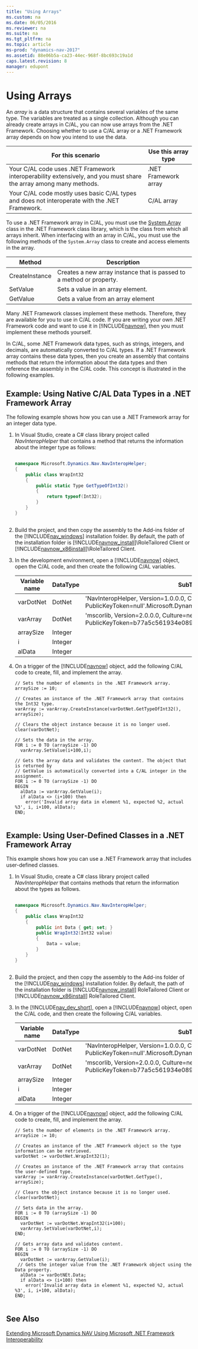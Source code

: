 ```yaml
---
title: "Using Arrays"
ms.custom: na
ms.date: 06/05/2016
ms.reviewer: na
ms.suite: na
ms.tgt_pltfrm: na
ms.topic: article
ms-prod: "dynamics-nav-2017"
ms.assetid: 88e06b5a-ca23-44ec-968f-8bc693c19a1d
caps.latest.revision: 8
manager: edupont
---
```

# Using Arrays
An *array* is a data structure that contains several variables of the same type. The variables are treated as a single collection. Although you can already create arrays in C/AL, you can now use arrays from the .NET Framework. Choosing whether to use a C/AL array or a .NET Framework array depends on how you intend to use the data.  
  
|For this scenario|Use this array type|  
|-----------------------|-------------------------|  
|Your C/AL code uses .NET Framework interoperability extensively, and you must share the array among many methods.|.NET Framework array|  
|Your C/AL code mostly uses basic C/AL types and does not interoperate with the .NET Framework.|C/AL array|  
  
 To use a .NET Framework array in C/AL, you must use the [System.Array](http://go.microsoft.com/fwlink/?LinkID=203944&clcid=0x409) class in the .NET Framework class library, which is the class from which all arrays inherit. When interfacing with an array in C/AL, you must use the following methods of the `System.Array` class to create and access elements in the array.  
  
|Method|Description|  
|------------|-----------------|  
|CreateInstance|Creates a new array instance that is passed to a method or property.|  
|SetValue|Sets a value in an array element.|  
|GetValue|Gets a value from an array element|  
  
 Many .NET Framework classes implement these methods. Therefore, they are available for you to use in C/AL code. If you are writing your own .NET Framework code and want to use it in [!INCLUDE[navnow](includes/navnow_md.md)], then you must implement these methods yourself.  
  
 In C/AL, some .NET Framework data types, such as strings, integers, and decimals, are automatically converted to C/AL types. If a .NET Framework array contains these data types, then you create an assembly that contains methods that return the information about the data types and then reference the assembly in the C/AL code. This concept is illustrated in the following examples.  
  
## Example: Using Native C/AL Data Types in a .NET Framework Array  
 The following example shows how you can use a .NET Framework array for an integer data type.  
  
1.  In Visual Studio, create a C\# class library project called *NavInteropHelper* that contains a method that returns the information about the integer type as follows:  
  
    ```c#  
  
    namespace Microsoft.Dynamics.Nav.NavInteropHelper;  
    {  
        public class WrapInt32  
        {  
            public static Type GetTypeOfInt32()  
            {  
                return typeof(Int32);  
            }  
        }  
    }  
  
    ```  
  
2.  Build the project, and then copy the assembly to the Add\-ins folder of the [!INCLUDE[nav_windows](includes/nav_windows_md.md)] installation folder. By default, the path of the installation folder is [!INCLUDE[navnow_install](includes/navnow_install_md.md)]\\RoleTailored Client or [!INCLUDE[navnow_x86install](includes/navnow_x86install_md.md)]\\RoleTailored Client.  
  
3.  In the development environment, open a [!INCLUDE[navnow](includes/navnow_md.md)] object, open the C/AL code, and then create the following C/AL variables.  
  
    |Variable name|DataType|SubType|  
    |-------------------|--------------|-------------|  
    |varDotNet|DotNet|'NavInteropHelper, Version=1.0.0.0, Culture=neutral, PublicKeyToken=null'.Microsoft.Dynamics.Nav.NavInteropHelper.WrapInt32|  
    |varArray|DotNet|'mscorlib, Version=2.0.0.0, Culture=neutral, PublicKeyToken=b77a5c561934e089'.System.Array|  
    |arraySize|Integer||  
    |i|Integer||  
    |alData|Integer||  
  
4.  On a trigger of the [!INCLUDE[navnow](includes/navnow_md.md)] object, add the following C/AL code to create, fill, and implement the array.  
  
    ```  
    // Sets the number of elements in the .NET Framework array.  
    arraySize := 10;  
  
    // Creates an instance of the .NET Framework array that contains the Int32 type.  
    varArray := varArray.CreateInstance(varDotNet.GetTypeOfInt32(), arraySize);  
  
    // Clears the object instance because it is no longer used.  
    clear(varDotNet);  
  
    // Sets the data in the array.  
    FOR i := 0 TO (arraySize -1) DO  
      varArray.SetValue(i+100,i);  
  
    // Gets the array data and validates the content. The object that is returned by  
    // GetValue is automatically converted into a C/AL integer in the assignment.  
    FOR i := 0 TO (arraySize -1) DO  
    BEGIN  
      alData := varArray.GetValue(i);  
      if alData <> (i+100) then  
        error('Invalid array data in element %1, expected %2, actual %3', i, i+100, alData);  
    END;  
  
    ```  
  
## Example: Using User\-Defined Classes in a .NET Framework Array  
 This example shows how you can use a .NET Framework array that includes user\-defined classes.  
  
1.  In Visual Studio, create a C\# class library project called *NavInteropHelper* that contains methods that return the information about the types as follows.  
  
    ```c#  
  
    namespace Microsoft.Dynamics.Nav.NavInteropHelper;  
    {  
        public class WrapInt32  
        {  
            public int Data { get; set; }  
            public WrapInt32(Int32 value)  
            {  
                Data = value;  
            }  
        }  
    }  
  
    ```  
  
2.  Build the project, and then copy the assembly to the Add\-ins folder of the [!INCLUDE[nav_windows](includes/nav_windows_md.md)] installation folder. By default, the path of the installation folder is [!INCLUDE[navnow_install](includes/navnow_install_md.md)] RoleTailored Client or [!INCLUDE[navnow_x86install](includes/navnow_x86install_md.md)] RoleTailored Client.  
  
3.  In the [!INCLUDE[nav_dev_short](includes/nav_dev_short_md.md)], open a [!INCLUDE[navnow](includes/navnow_md.md)] object, open the C/AL code, and then create the following C/AL variables.  
  
    |Variable name|DataType|SubType|  
    |-------------------|--------------|-------------|  
    |varDotNet|DotNet|'NavInteropHelper, Version=1.0.0.0, Culture=neutral, PublicKeyToken=null'.Microsoft.Dynamics.Nav.NavInteropHelper.WrapInt32|  
    |varArray|DotNet|'mscorlib, Version=2.0.0.0, Culture=neutral, PublicKeyToken=b77a5c561934e089'.System.Array|  
    |arraySize|Integer||  
    |i|Integer||  
    |alData|Integer||  
  
4.  On a trigger of the [!INCLUDE[navnow](includes/navnow_md.md)] object, add the following C/AL code to create, fill, and implement the array.  
  
    ```  
    // Sets the number of elements in the .NET Framework array.  
    arraySize := 10;  
  
    // Creates an instance of the .NET Framework object so the type information can be retrieved.  
    varDotNet := varDotNet.WrapInt32(1);  
  
    // Creates an instance of the .NET Framework array that contains the user-defined type.  
    varArray := varArray.CreateInstance(varDotNet.GetType(), arraySize);  
  
    // Clears the object instance because it is no longer used.  
    clear(varDotNet);  
  
    // Sets data in the array.  
    FOR i := 0 TO (arraySize -1) DO  
    BEGIN  
      varDotNet := varDotNet.WrapInt32(i+100);  
      varArray.SetValue(varDotNet,i);  
    END;  
  
    // Gets array data and validates content.  
    FOR i := 0 TO (arraySize -1) DO  
    BEGIN  
      varDotNet := varArray.GetValue(i);  
     // Gets the integer value from the .NET Framework object using the Data property.   
      alData := varDotNEt.Data;  
      if alData <> (i+100) then  
        error('Invalid array data in element %1, expected %2, actual %3', i, i+100, alData);  
    END;  
  
    ```  
  
## See Also  
 [Extending Microsoft Dynamics NAV Using Microsoft .NET Framework Interoperability](Extending-Microsoft-Dynamics-NAV-Using-Microsoft-.NET-Framework-Interoperability.md)